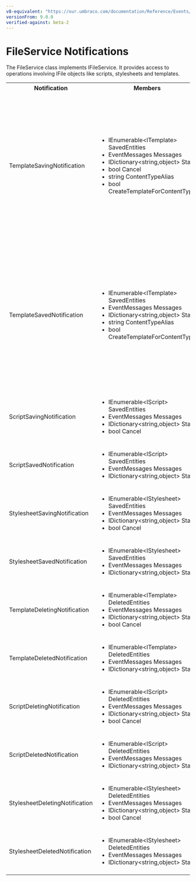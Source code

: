 ```yaml
---
v8-equivalent: "https://our.umbraco.com/documentation/Reference/Events/FileService-Events"
versionFrom: 9.0.0
verified-against: beta-2
---
```


# FileService Notifications

The FileService class implements IFileService. It provides access to operations involving IFile objects like scripts, stylesheets and templates.

<table>
  <tr>
    <th>Notification</th>
    <th>Members</th>
    <th>Description</th>
  </tr>

  <tr>
    <td>TemplateSavingNotification</td>
    <td>
      <ul>
        <li>IEnumerable&ltITemplate&gt SavedEntities</li>
        <li>EventMessages Messages</li>
        <li>IDictionary&ltstring,object&gt State</li>
        <li>bool Cancel</li>
        <li>string ContentTypeAlias</li>
        <li>bool CreateTemplateForContentType</li>
      </ul>
    </td>
    <td>
    Published when FileService.SaveTemplate is called in the API.<br>
      <ol>
        <li>SavedEntities: Gets the collection of ITemplate objects being saved.</li>
        <li>ContentTypeAlias: The alias of the ContentType the template is for, this is used when creating a Document Type with Template, it's not recommended to try and change or set this.</li>
        <li>CreateTemplateForContentType: Boolean value determining if the template is create for a Document Type, it's not recommended to change this value.</li>
      </ol>
    </td>
  </tr>

  <tr>
    <td>TemplateSavedNotification</td>
    <td>
      <ul>
        <li>IEnumerable&ltITemplate&gt SavedEntities</li>
        <li>EventMessages Messages</li>
        <li>IDictionary&ltstring,object&gt State</li>
        <li>string ContentTypeAlias</li>
        <li>bool CreateTemplateForContentType</li>
      </ul>
    </td>
    <td>
    Published when FileService.SaveTemplate is called in the API, after the template has been saved.<br>
      <ol>
        <li>SavedEntities: Gets the collection of saved ITemplate objects.</li>
        <li>ContentTypeAlias: The alias of the ContentType the template is for, this is used when creating a Document Type with Template, it's not recommended to try and change this value.</li>
        <li>CreateTemplateForContentType: Boolean value determining if the template is create for a Document Type, it's not recommended to change this value.</li>
      </ol>
    </td>
  </tr>

  <tr>
    <td>ScriptSavingNotification</td>
    <td>
      <ul>
        <li>IEnumerable&ltIScript&gt SavedEntities</li>
        <li>EventMessages Messages</li>
        <li>IDictionary&ltstring,object&gt State</li>
        <li>bool Cancel</li>
      </ul>
    </td>
    <td>
    Published when FileService.SaveScript is called in the API.<br>
    SavedEntities: Gets the collection of IScript objects being saved.
    </td>
  </tr>

  <tr>
    <td>ScriptSavedNotification</td>
    <td>
      <ul>
        <li>IEnumerable&ltIScript&gt SavedEntities</li>
        <li>EventMessages Messages</li>
        <li>IDictionary&ltstring,object&gt State</li>
      </ul>
    </td>
    <td>
    Published when FileService.SaveScript is called in the API, after the script has been saved.<br>
    SavedEntities: Gets the collection of saved IScript objects.
    </td>
  </tr>

  <tr>
    <td>StylesheetSavingNotification</td>
    <td>
      <ul>
        <li>IEnumerable&ltIStylesheet&gt SavedEntities</li>
        <li>EventMessages Messages</li>
        <li>IDictionary&ltstring,object&gt State</li>
        <li>bool Cancel</li>
      </ul>
    </td>
    <td>
    Published when FileService.SaveStyleSheet is called in the API.<br>
    SavedEntities: Gets the collection of IStylesheet objects being saved.
    </td>
  </tr>

  <tr>
    <td>StylesheetSavedNotification</td>
    <td>
      <ul>
        <li>IEnumerable&ltIStylesheet&gt SavedEntities</li>
        <li>EventMessages Messages</li>
        <li>IDictionary&ltstring,object&gt State</li>
      </ul>
    </td>
    <td>
    Published when FileService.SaveStylesheet is called in the API, after the script has been saved.<br>
    SavedEntities: Gets the collection of saved IStylesheet objects.
    </td>
  </tr>

  <tr>
    <td>TemplateDeletingNotification</td>
    <td>
      <ul>
        <li>IEnumerable&ltITemplate&gt DeletedEntities</li>
        <li>EventMessages Messages</li>
        <li>IDictionary&ltstring,object&gt State</li>
        <li>bool Cancel</li>
      </ul>
    </td>
    <td>
      Published when FileService.DeleteTemplate is called in the API.<br/>
      DeletedEntities: Gets the collection of ITemplate objects being deleted.
    </td>
  </tr>

  <tr>
    <td>TemplateDeletedNotification</td>
    <td>
      <ul>
        <li>IEnumerable&ltITemplate&gt DeletedEntities</li>
        <li>EventMessages Messages</li>
        <li>IDictionary&ltstring,object&gt State</li>
      </ul>
    </td>
    <td>
      Published when FileService.DeleteTemplate is called in the API, after the template has been deleted.<br/>
      DeletedEntities: Gets the collection of deleted ITemplate objects.
    </td>
  </tr>

  <tr>
    <td>ScriptDeletingNotification</td>
    <td>
      <ul>
        <li>IEnumerable&ltIScript&gt DeletedEntities</li>
        <li>EventMessages Messages</li>
        <li>IDictionary&ltstring,object&gt State</li>
        <li>bool Cancel</li>
      </ul>
    </td>
    <td>
      Published when FileService.DeleteScript is called in the API.<br/>
      DeletedEntities: Gets the collection of IScript objects being deleted.
    </td>
  </tr>

  <tr>
    <td>ScriptDeletedNotification</td>
    <td>
      <ul>
        <li>IEnumerable&ltIScript&gt DeletedEntities</li>
        <li>EventMessages Messages</li>
        <li>IDictionary&ltstring,object&gt State</li>
      </ul>
    </td>
    <td>
      Published when FileService.DeleteScript is called in the API, after the script has been deleted.<br/>
      DeletedEntities: Gets the collection of deleted IScript objects.
    </td>
  </tr>

  <tr>
    <td>StylesheetDeletingNotification</td>
    <td>
      <ul>
        <li>IEnumerable&ltIStylesheet&gt DeletedEntities</li>
        <li>EventMessages Messages</li>
        <li>IDictionary&ltstring,object&gt State</li>
        <li>bool Cancel</li>
      </ul>
    </td>
    <td>
      Published when FileService.DeleteStylesheet is called in the API.<br/>
      DeletedEntities: Gets the collection of IStylesheet objects being deleted.
    </td>
  </tr>

  <tr>
    <td>StylesheetDeletedNotification</td>
    <td>
      <ul>
        <li>IEnumerable&ltIStylesheet&gt DeletedEntities</li>
        <li>EventMessages Messages</li>
        <li>IDictionary&ltstring,object&gt State</li>
      </ul>
    </td>
    <td>
      Published when FileService.DeleteStylesheet is called in the API, after the stylesheet has been deleted.<br/>
      DeletedEntities: Gets the collection of deleted IStylesheet objects.
    </td>
  </tr>

</table>